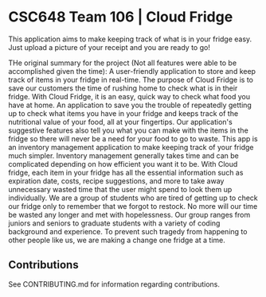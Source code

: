# CSC648 Team 106 | Cloud Fridge

This application aims to make keeping track of what is in your fridge easy.
Just upload a picture of your receipt and you are ready to go!

THe original summary for the project (Not all features were able to be accomplished given the time):
A user-friendly application to store and keep track of items in your fridge in real-time. The purpose of Cloud Fridge is to save our customers the time of rushing home to check what is in their fridge. 
With Cloud Fridge, it is an easy, quick way to check what food you have at home. An application to save you the trouble of repeatedly getting up to check what items you have in your fridge and keeps track of the nutritional value of your food, all at your fingertips. Our application's suggestive features also tell you what you can make with the items in the fridge so there will never be a need for your food to go to waste.
This app is an inventory management application to make keeping track of your fridge much simpler. Inventory management generally takes time and can be complicated depending on how efficient you want it to be. With Cloud fridge, each item in your fridge has all the essential information such as expiration date, costs, recipe suggestions, and more to take away unnecessary wasted time that the user might spend to look them up individually. 
We are a group of students who are tired of getting up to check our fridge only to remember that we forgot to restock. No more will our time be wasted any longer and met with hopelessness. Our group ranges from juniors and seniors to graduate students with a variety of coding background and experience. To prevent such tragedy from happening to other people like us, we are making a change one fridge at a time.

## Contributions

See CONTRIBUTING.md for information regarding contributions.
